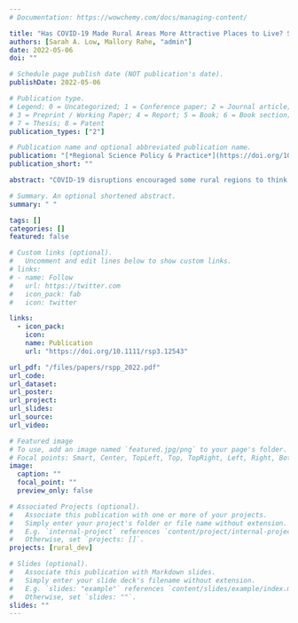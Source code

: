 ```yaml
---
# Documentation: https://wowchemy.com/docs/managing-content/

title: "Has COVID-19 Made Rural Areas More Attractive Places to Live? Survey Evidence From Northwest Missouri"
authors: [Sarah A. Low, Mallory Rahe, "admin"]
date: 2022-05-06
doi: ""

# Schedule page publish date (NOT publication's date).
publishDate: 2022-05-06

# Publication type.
# Legend: 0 = Uncategorized; 1 = Conference paper; 2 = Journal article;
# 3 = Preprint / Working Paper; 4 = Report; 5 = Book; 6 = Book section;
# 7 = Thesis; 8 = Patent
publication_types: ["2"]

# Publication name and optional abbreviated publication name.
publication: "[*Regional Science Policy & Practice*](https://doi.org/10.1111/rsp3.12543)"
publication_short: ""

abstract: "COVID-19 disruptions encouraged some rural regions to think about proactively attracting newly footloose residents—but would the pandemic make rural areas seem more attractive to potential return migrants? Using econometric analysis of survey data, we find that for natives who had left the study region, attitudes about living in rural areas during COVID were lower on average than for those who stayed. Interestingly, we do find that owning a business and having a stronger sense of belonging are both associated with positive attitudinal shifts towards rural living, which has practical implications for rural migration policy."

# Summary. An optional shortened abstract.
summary: " "

tags: []
categories: []
featured: false

# Custom links (optional).
#   Uncomment and edit lines below to show custom links.
# links:
# - name: Follow
#   url: https://twitter.com
#   icon_pack: fab
#   icon: twitter

links:
  - icon_pack:
    icon:
    name: Publication
    url: "https://doi.org/10.1111/rsp3.12543"

url_pdf: "/files/papers/rspp_2022.pdf"
url_code:
url_dataset:
url_poster:
url_project:
url_slides:
url_source:
url_video:

# Featured image
# To use, add an image named `featured.jpg/png` to your page's folder.
# Focal points: Smart, Center, TopLeft, Top, TopRight, Left, Right, BottomLeft, Bottom, BottomRight.
image:
  caption: ""
  focal_point: ""
  preview_only: false

# Associated Projects (optional).
#   Associate this publication with one or more of your projects.
#   Simply enter your project's folder or file name without extension.
#   E.g. `internal-project` references `content/project/internal-project/index.md`.
#   Otherwise, set `projects: []`.
projects: [rural_dev]

# Slides (optional).
#   Associate this publication with Markdown slides.
#   Simply enter your slide deck's filename without extension.
#   E.g. `slides: "example"` references `content/slides/example/index.md`.
#   Otherwise, set `slides: ""`.
slides: ""
---
```

